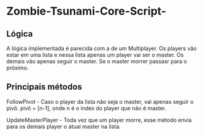 # Zombie-Tsunami-Core-Script-
## Lógica
A lógica implementada é parecida com a de um Multiplayer. 
Os players vão estar em uma lista e nessa lista apenas um player vai ser o master.
Os demais vão apenas seguir o master.
Se o master morrer passasr para o próximo.
## Principais métodos
FollowPivot - Caso o player da lista não seja o master, vai apenas seguir o pivô.
pivô = [n-1], onde n é o index do player que não é master.

UpdateMasterPlayer - Toda vez que um player morre, esse método envia para os demais player o atual master na lista.
